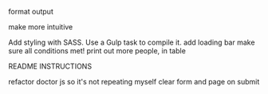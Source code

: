 format output

make more intuitive


Add styling with SASS. Use a Gulp task to compile it.
add loading bar
make sure all conditions met!
print out more people, in table

README INSTRUCTIONS


refactor doctor js so it's not repeating myself
clear form and page on submit
